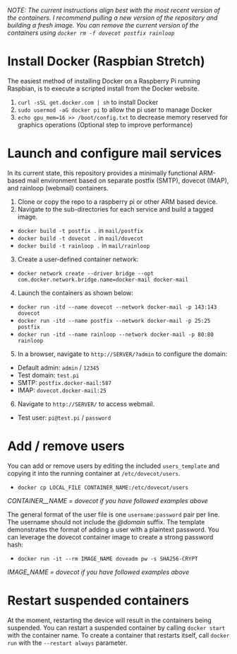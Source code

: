_NOTE: The current instructions align best with the most recent version of the containers. I recommend pulling a new version of the repository and building a fresh image. You can remove the current version of the containers using `docker rm -f dovecot postfix rainloop`_

# Install Docker (Raspbian Stretch)
The easiest method of installing Docker on a Raspberry Pi running Raspbian, is to execute a scripted install from the Docker website. 

1. `curl -sSL get.docker.com | sh` to install Docker
2. `sudo usermod -aG docker pi` to allow the pi user to manage Docker
3. `echo gpu_mem=16 >> /boot/config.txt` to decrease memory reserved for graphics operations (Optional step to improve performance)

# Launch and configure mail services
In its current state, this repository provides a minimally functional ARM-based mail environment based on separate postfix (SMTP), dovecot (IMAP), and rainloop (webmail) containers.

1. Clone or copy the repo to a raspberry pi or other ARM based device.
2. Navigate to the sub-directories for each service and build a tagged image. 
- `docker build -t postfix .` in `mail/postfix`
- `docker build -t dovecot .` in `mail/dovecot`
- `docker build -t rainloop .` in `mail/rainloop`
3. Create a user-defined container network: 
- `docker network create --driver bridge --opt com.docker.network.bridge.name=docker-mail docker-mail`
4. Launch the containers as shown below:
- `docker run -itd --name dovecot --network docker-mail -p 143:143 dovecot`
- `docker run -itd --name postfix --network docker-mail -p 25:25 postfix`
- `docker run -itd --name rainloop --network docker-mail -p 80:80 rainloop`
5. In a browser, navigate to `http://SERVER/?admin` to configure the domain:
- Default admin: `admin` / `12345`
- Test domain: `test.pi`
- SMTP: `postfix.docker-mail:587`
- IMAP: `dovecot.docker-mail:25`
6. Navigate to `http://SERVER/` to access webmail.
- Test user: `pi@test.pi` / `password`

# Add / remove users
You can add or remove users by editing the included `users_template` and copying it into the running container at `/etc/dovecot/users`.

- `docker cp LOCAL_FILE CONTAINER_NAME:/etc/dovecot/users`

*CONTAINER__NAME = dovecot if you have followed examples above*

The general format of the user file is one `username:password` pair per line. The username should not include the _@domain_ suffix. The template demonstrates the format of adding a user with a plaintext password. You can leverage the dovecot container image to create a strong password hash:

- `docker run -it --rm IMAGE_NAME doveadm pw -s SHA256-CRYPT`

*IMAGE_NAME = dovecot if you have followed examples above*

# Restart suspended containers
At the moment, restarting the device will result in the containers being suspended. You can restart a suspended container by calling `docker start` with the container name. To create a container that restarts itself, call `docker run` with the `--restart always` parameter.
